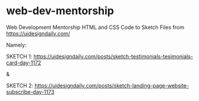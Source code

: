 # web-dev-mentorship
Web Development Mentorship
HTML and CSS Code to Sketch Files from https://uidesigndaily.com/

Namely: 

SKETCH 1: https://uidesigndaily.com/posts/sketch-testimonials-tesimonials-card-day-1172

&

SKETCH 2: https://uidesigndaily.com/posts/sketch-landing-page-website-subscribe-day-1173
